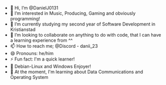 - 👋 Hi, I’m @DanielJ0131
- 👀 I’m interested in Music, Producing, Gaming and obviously programming!
- 🌱 I’m currently studying my second year of Software Development in Kristianstad
- 💞️ I’m looking to collaborate on anything to do with code, that I can have a learning experience from ^^
- 📫 How to reach me; @Discord - danii_23
- 😄 Pronouns: he/him
- ⚡ Fun fact: I'm a quick learner!
- 🤖 Debian-Linux and Windows Enjoyer!
- 🍁 At the moment, I'm learning about Data Communications and Operating System
<!---
DanielJ0131/DanielJ0131 is a ✨ special ✨ repository because its `README.md` (this file) appears on your GitHub profile.
You can click the Preview link to take a look at your changes.
--->
